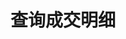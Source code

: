 ---
title: 查询成交明细
position_number: 1.1
type: get
description: /az/future/trade/v1/order/trade-list
parameters:
    -
        name: orderId
        type: integer
        mandatory: false
        default: N/A
        description: 订单id
        ranges:
    -
        name: symbol
        type: string
        mandatory: false
        default: N/A
        description: 交易对
        ranges:
    -
        name: page
        type: integer
        mandatory: false
        default: 1
        description: "页码\t"
        ranges:
    -
        name: size
        type: integer
        mandatory: false
        default: 10
        description: "单页数\t"
        ranges:
    -
        name: startTime
        type: integer
        mandatory: false
        default: N/A
        description: 起始时间
        ranges:
    -
        name: endTime
        type: integer
        mandatory: false
        default: N/A
        description: 结束时间
        ranges:
content_markdown: |-

               #### **限流规则**

               200/s/apikey
left_code_blocks:
    -
        code_block: "public void getMarketConfig() {\r\n\tString text = HttpUtil.get(URL + \"/data/api/az/future/trade/v1/getMarketConfig\");\r\n\tSystem.out.println(text);\r\n}"
        title: Java
        language: java
right_code_blocks:
    - code_block: |-
        {
          "error": {
            "code": "",
            "msg": ""
          },
          "msgInfo": "success",
          "returnCode": 0,
          "result": {
                "page": 1,
                "ps": 10,
                "total": 9,
                "items": [
                    {
                        "orderId": "551497070209712960", //订单id
                        "execId": "551497070368784451",  //成交id
                        "symbol": "btc_usdt",            //交易对
                        "contractSize": 1.0E-4,          //合约面值
                        "quantity": "4",                 //成交数量
                        "price": "108460.5",             //成交价格
                        "fee": "0.02603052",             //手续费
                        "feeCoin": "usdt",               //手续费币种
                        "timestamp": 1761189147896,      //时间戳
                        "takerMaker": "TAKER",           
                        "orderSide": "BUY",              //买卖方向
                        "positionSide": "LONG"           //持仓方向
                    }
                ]
          }
        }
      title: Response
      language: json
---